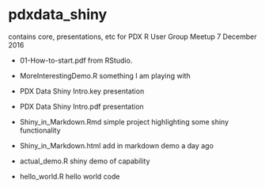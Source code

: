 # pdxdata_shiny

contains core, presentations, etc for PDX R User Group Meetup 7 December 2016

* 01-How-to-start.pdf	from RStudio. 
* MoreInterestingDemo.R	something I am playing with

* PDX Data Shiny Intro.key	presentation
* PDX Data Shiny Intro.pdf	presentation

* Shiny_in_Markdown.Rmd	simple project highlighting some shiny functionality
* Shiny_in_Markdown.html	add in markdown demo	a day ago
* actual_demo.R	shiny demo of capability
* hello_world.R	hello world code




